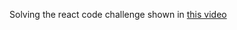 Solving the react code challenge shown in [this video](https://youtu.be/A0BmLYHLPZs?si=v1M1h_NhwZPou-en)